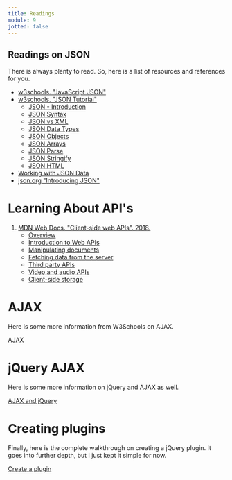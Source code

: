```yaml
---
title: Readings
module: 9
jotted: false
---
```



## Readings on JSON

There is always plenty to read. So, here is a list of resources and references for you.

- [w3schools. "JavaScript JSON"](https://www.w3schools.com/js/js_json.asp)
- [w3schools. "JSON Tutorial"](https://www.w3schools.com/js/js_json_intro.asp)
    - [JSON - Introduction](https://www.w3schools.com/js/js_json_intro.asp)
    - [JSON Syntax](https://www.w3schools.com/js/js_json_syntax.asp)
    - [JSON vs XML](https://www.w3schools.com/js/js_json_xml.asp)
    - [JSON Data Types](https://www.w3schools.com/js/js_json_datatypes.asp)
    - [JSON Objects](https://www.w3schools.com/js/js_json_objects.asp)
    - [JSON Arrays](https://www.w3schools.com/js/js_json_arrays.asp)
    - [JSON Parse](https://www.w3schools.com/js/js_json_parse.asp)
    - [JSON Stringify](https://www.w3schools.com/js/js_json_stringify.asp)
    - [JSON HTML](https://www.w3schools.com/js/js_json_html.asp)
- [Working with JSON Data](https://developer.mozilla.org/en-US/docs/Learn/JavaScript/Objects/JSON)
- [json.org "Introducing JSON"](https://www.json.org)

# Learning About API's

1. [MDN Web Docs. "Client-side web APIs". 2018.](https://developer.mozilla.org/en-US/docs/Learn/JavaScript/Client-side_web_APIs)
    - [Overview](https://developer.mozilla.org/en-US/docs/Learn/JavaScript/Client-side_web_APIs)
    - [Introduction to Web APIs](https://developer.mozilla.org/en-US/docs/Learn/JavaScript/Client-side_web_APIs/Introduction)
    - [Manipulating documents](https://developer.mozilla.org/en-US/docs/Learn/JavaScript/Client-side_web_APIs)
    - [Fetching data from the server](https://developer.mozilla.org/en-US/docs/Learn/JavaScript/Client-side_web_APIs/Fetching_data)
    - [Third party APIs](https://developer.mozilla.org/en-US/docs/Learn/JavaScript/Client-side_web_APIs/Third_party_APIs)
    - [Video and audio APIs](https://developer.mozilla.org/en-US/docs/Learn/JavaScript/Client-side_web_APIs/Video_and_audio_APIs)
    - [Client-side storage](https://developer.mozilla.org/en-US/docs/Learn/JavaScript/Client-side_web_APIs/Client-side_storage)


# AJAX

Here is some more information from W3Schools on AJAX.

[AJAX](https://www.w3schools.com/xml/ajax_intro.asp)

# jQuery AJAX

Here is some more information on jQuery and AJAX as well. 

[AJAX and jQuery](https://www.w3schools.com/jquery/jquery_ajax_intro.asp)

# Creating plugins

Finally, here is the complete walkthrough on creating a jQuery plugin.  It goes into further depth, but I just kept it simple for now.

[Create a plugin](https://learn.jquery.com/plugins/basic-plugin-creation/)